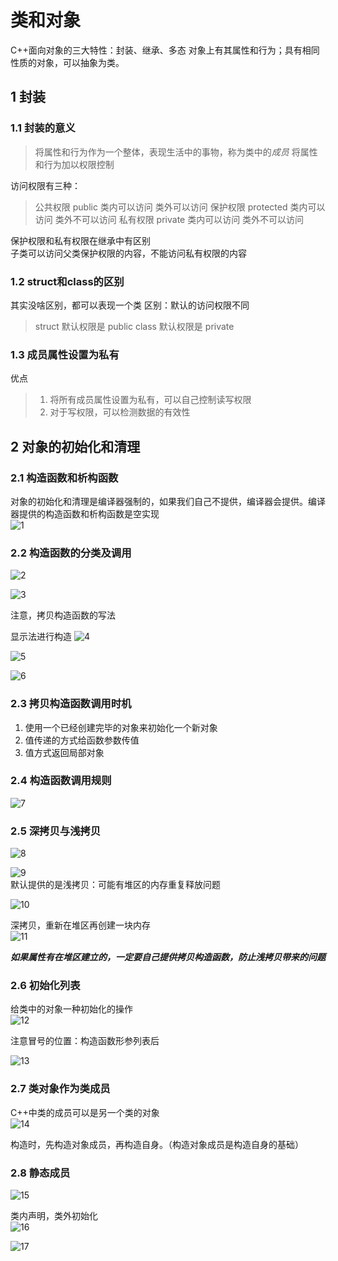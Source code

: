 # 类和对象

C++面向对象的三大特性：封装、继承、多态
对象上有其属性和行为；具有相同性质的对象，可以抽象为类。  

## 1 封装

### 1.1 封装的意义

> 将属性和行为作为一个整体，表现生活中的事物，称为类中的*成员*
> 将属性和行为加以权限控制

访问权限有三种：
>公共权限 public 类内可以访问 类外可以访问
>保护权限 protected 类内可以访问 类外不可以访问
>私有权限 private 类内可以访问 类外不可以访问

保护权限和私有权限在继承中有区别  
子类可以访问父类保护权限的内容，不能访问私有权限的内容

### 1.2 struct和class的区别

其实没啥区别，都可以表现一个类
区别：默认的访问权限不同  

> struct 默认权限是 public
> class 默认权限是  private  

### 1.3 成员属性设置为私有

优点

>1. 将所有成员属性设置为私有，可以自己控制读写权限  
>2. 对于写权限，可以检测数据的有效性  

## 2 对象的初始化和清理

### 2.1 构造函数和析构函数

对象的初始化和清理是编译器强制的，如果我们自己不提供，编译器会提供。编译器提供的构造函数和析构函数是空实现  
![1](images/2022-05-30-09-23-08.png)  

### 2.2 构造函数的分类及调用


![2](images/2022-05-30-09-28-34.png)  

![3](images/2022-05-30-09-32-02.png)

注意，拷贝构造函数的写法  

显示法进行构造
![4](images/2022-05-30-09-44-54.png)  

![5](images/2022-05-30-09-52-13.png)  

![6](images/2022-05-30-09-53-17.png)  

### 2.3 拷贝构造函数调用时机

1. 使用一个已经创建完毕的对象来初始化一个新对象  
2. 值传递的方式给函数参数传值  
3. 值方式返回局部对象  

### 2.4 构造函数调用规则

![7](images/2022-05-30-10-06-58.png)  

### 2.5 深拷贝与浅拷贝

![8](images/2022-05-30-10-14-05.png)  

![9](images/2022-05-30-11-09-29.png)  
默认提供的是浅拷贝：可能有堆区的内存重复释放问题  

![10](images/2022-05-30-11-11-20.png)  

深拷贝，重新在堆区再创建一块内存  
![11](images/2022-05-30-11-13-02.png)  

***如果属性有在堆区建立的，一定要自己提供拷贝构造函数，防止浅拷贝带来的问题***  

### 2.6 初始化列表

给类中的对象一种初始化的操作  
![12](images/2022-05-30-14-21-18.png)  

注意冒号的位置：构造函数形参列表后

![13](images/2022-05-30-14-24-26.png)  

### 2.7 类对象作为类成员

C++中类的成员可以是另一个类的对象  
![14](images/2022-05-30-14-27-08.png)  

构造时，先构造对象成员，再构造自身。（构造对象成员是构造自身的基础）  

### 2.8 静态成员

![15](images/2022-05-30-14-32-10.png)  

类内声明，类外初始化  
![16](images/2022-05-30-14-36-04.png)  

![17](images/2022-05-30-14-42-07.png)  
